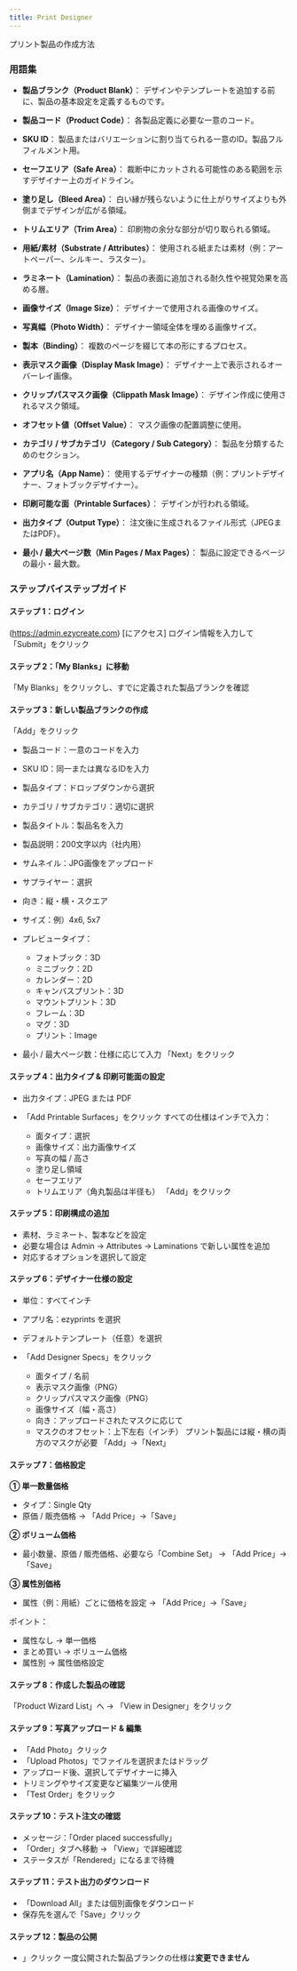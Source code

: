 ```yaml
---
title: Print Designer
---
```

プリント製品の作成方法

### **用語集**

* **製品ブランク（Product Blank）**：
   デザインやテンプレートを追加する前に、製品の基本設定を定義するものです。



* **製品コード（Product Code）**：
   各製品定義に必要な一意のコード。
* **SKU ID**：
   製品またはバリエーションに割り当てられる一意のID。製品フルフィルメント用。
* **セーフエリア（Safe Area）**：
   裁断中にカットされる可能性のある範囲を示すデザイナー上のガイドライン。
* **塗り足し（Bleed Area）**：
   白い縁が残らないように仕上がりサイズよりも外側までデザインが広がる領域。
* **トリムエリア（Trim Area）**：
   印刷物の余分な部分が切り取られる領域。
* **用紙/素材（Substrate / Attributes）**：
   使用される紙または素材（例：アートペーパー、シルキー、ラスター）。
* **ラミネート（Lamination）**：
   製品の表面に追加される耐久性や視覚効果を高める層。
* **画像サイズ（Image Size）**：
   デザイナーで使用される画像のサイズ。
* **写真幅（Photo Width）**：
   デザイナー領域全体を埋める画像サイズ。
* **製本（Binding）**：
   複数のページを綴じて本の形にするプロセス。
* **表示マスク画像（Display Mask Image）**：
   デザイナー上で表示されるオーバーレイ画像。
* **クリップパスマスク画像（Clippath Mask Image）**：
   デザイン作成に使用されるマスク領域。
* **オフセット値（Offset Value）**：
   マスク画像の配置調整に使用。
* **カテゴリ / サブカテゴリ（Category / Sub Category）**：
   製品を分類するためのセクション。
* **アプリ名（App Name）**：
   使用するデザイナーの種類（例：プリントデザイナー、フォトブックデザイナー）。
* **印刷可能な面（Printable Surfaces）**：
   デザインが行われる領域。
* **出力タイプ（Output Type）**：
   注文後に生成されるファイル形式（JPEGまたはPDF）。
* **最小 / 最大ページ数（Min Pages / Max Pages）**：
   製品に設定できるページの最小・最大数。

### **ステップバイステップガイド**

#### **ステップ 1：ログイン**

(https://admin.ezycreate.com) \[にアクセス]
 ログイン情報を入力して「Submit」をクリック

#### **ステップ 2：「My Blanks」に移動**

「My Blanks」をクリックし、すでに定義された製品ブランクを確認

#### **ステップ 3：新しい製品ブランクの作成**

「Add」をクリック

* 製品コード：一意のコードを入力
* SKU ID：同一または異なるIDを入力
* 製品タイプ：ドロップダウンから選択
* カテゴリ / サブカテゴリ：適切に選択
* 製品タイトル：製品名を入力
* 製品説明：200文字以内（社内用）
* サムネイル：JPG画像をアップロード
* サプライヤー：選択
* 向き：縦・横・スクエア
* サイズ：例）4x6, 5x7
* プレビュータイプ：

  * フォトブック：3D
  * ミニブック：2D
  * カレンダー：2D
  * キャンバスプリント：3D
  * マウントプリント：3D
  * フレーム：3D
  * マグ：3D
  * プリント：Image
* 最小 / 最大ページ数：仕様に応じて入力
   「Next」をクリック

#### **ステップ 4：出力タイプ & 印刷可能面の設定**

* 出力タイプ：JPEG または PDF
* 「Add Printable Surfaces」をクリック
   すべての仕様はインチで入力：

  * 面タイプ：選択
  * 画像サイズ：出力画像サイズ
  * 写真の幅 / 高さ
  * 塗り足し領域
  * セーフエリア
  * トリムエリア（角丸製品は半径も）
     「Add」をクリック

#### **ステップ 5：印刷構成の追加**

* 素材、ラミネート、製本などを設定
* 必要な場合は Admin → Attributes → Laminations で新しい属性を追加
* 対応するオプションを選択して設定

#### **ステップ 6：デザイナー仕様の設定**

* 単位：すべてインチ
* アプリ名：ezyprints を選択
* デフォルトテンプレート（任意）を選択
* 「Add Designer Specs」をクリック

  * 面タイプ / 名前
  * 表示マスク画像（PNG）
  * クリップパスマスク画像（PNG）
  * 画像サイズ（幅・高さ）
  * 向き：アップロードされたマスクに応じて
  * マスクのオフセット：上下左右（インチ）
     プリント製品には縦・横の両方のマスクが必要
     「Add」→「Next」

#### **ステップ 7：価格設定**

**① 単一数量価格**

* タイプ：Single Qty
* 原価 / 販売価格 → 「Add Price」→「Save」

**② ボリューム価格**

* 最小数量、原価 / 販売価格、必要なら「Combine Set」
   → 「Add Price」→「Save」

**③ 属性別価格**

* 属性（例：用紙）ごとに価格を設定
   → 「Add Price」→「Save」

ポイント：

* 属性なし → 単一価格
* まとめ買い → ボリューム価格
* 属性別 → 属性価格設定

#### **ステップ 8：作成した製品の確認**

「Product Wizard List」へ → 「View in Designer」をクリック

#### **ステップ 9：写真アップロード & 編集**

* 「Add Photo」クリック
* 「Upload Photos」でファイルを選択またはドラッグ
* アップロード後、選択してデザイナーに挿入
* トリミングやサイズ変更など編集ツール使用
* 「Test Order」をクリック

#### **ステップ 10：テスト注文の確認**

* メッセージ：「Order placed successfully」
* 「Order」タブへ移動 → 「View」で詳細確認
* ステータスが「Rendered」になるまで待機

#### **ステップ 11：テスト出力のダウンロード**

* 「Download All」または個別画像をダウンロード
* 保存先を選んで「Save」クリック

#### **ステップ 12：製品の公開**

* 」クリック  一度公開された製品ブランクの仕様は**変更できません**
